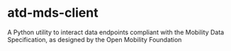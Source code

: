 # atd-mds-client
A Python utility to interact data endpoints compliant with the Mobility Data Specification, as designed by the Open Mobility Foundation
